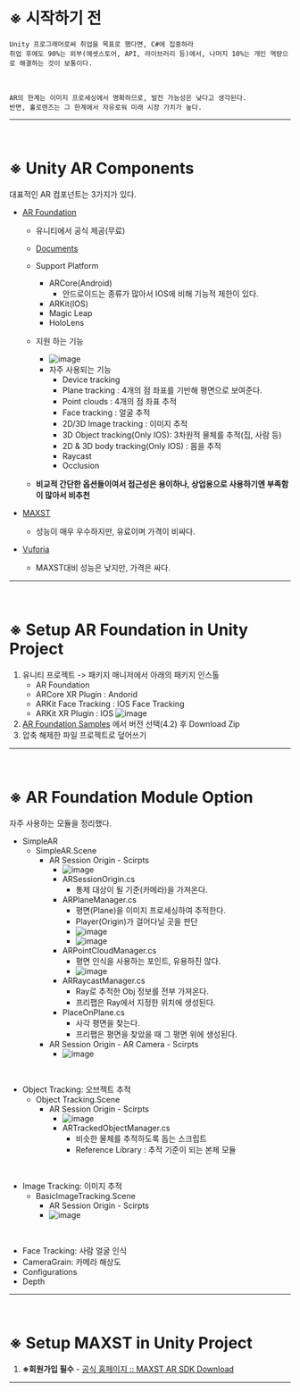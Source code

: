 # ※ 시작하기 전

    Unity 프로그래머로써 취업을 목표로 했다면, C#에 집중하라
    취업 후에도 90%는 외부(에셋스토어, API, 라이브러리 등)에서, 나머지 10%는 개인 역량으로 해결하는 것이 보통이다.


<br>

    AR의 한계는 이미지 프로세싱에서 명확하므로, 발전 가능성은 낮다고 생각된다.
    반면, 홀로렌즈는 그 한계에서 자유로워 미래 시장 가치가 높다.

---

<br>

# ※ Unity AR Components

대표적인 AR 컴포넌트는 3가지가 있다.

- [AR Foundation](https://unity.com/kr/unity/features/arfoundation)
  - 유니티에서 공식 제공(무료)
  - [Documents](https://docs.unity3d.com/Packages/com.unity.xr.arfoundation@4.2/manual/)
  - Support Platform
    - ARCore(Android)
      - 안드로이드는 종류가 많아서 IOS에 비해 기능적 제한이 있다.
    - ARKit(IOS)
    - Magic Leap
    - HoloLens
  - 지원 하는 기능
    - ![image](https://user-images.githubusercontent.com/110334366/186563929-20bcd6fc-1524-4744-97c2-b9a579b6714e.png)  
    - 자주 사용되는 기능
      - Device tracking
      - Plane tracking : 4개의 점 좌표를 기반해 평면으로 보여준다.
      - Point clouds : 4개의 점 좌표 추적
      - Face tracking : 얼굴 추적
      - 2D/3D Image tracking : 이미지 추적
      - 3D Object tracking(Only IOS): 3차원적 물체를 추적(집, 사람 등)
      - 2D & 3D body tracking(Only IOS) : 몸을 추적
      - Raycast
      - Occlusion
    
  - **비교적 간단한 옵션들이여서 접근성은 용이하나, 상업용으로 사용하기엔 부족함이 많아서 비추천**

- [MAXST](https://developer.maxst.com/)
  - 성능이 매우 우수하지만, 유료이며 가격이 비싸다.

- [Vuforia](https://library.vuforia.com/getting-started/getting-started-vuforia-engine-unity)
  - MAXST대비 성능은 낮지만, 가격은 싸다.

---

<br>

# ※ Setup AR Foundation in Unity Project

1. 유니티 프로젝트 -> 패키지 매니저에서 아래의 패키지 인스톨
    - AR Foundation
    - ARCore XR Plugin : Andorid
    - ARKit Face Tracking : IOS Face Tracking
    - ARKit XR Plugin : IOS
    ![image](https://user-images.githubusercontent.com/110334366/186564376-d3d31344-0fdd-47ca-a696-6886adfd9763.png)
2. [AR Foundation Samples](https://github.com/Unity-Technologies/arfoundation-samples) 에서 버전 선택(4.2) 후 Download Zip
3. 압축 해제한 파일 프로젝트로 덮어쓰기

---

<br>

# ※ AR Foundation Module Option

자주 사용하는 모듈을 정리했다.

- SimpleAR
  - SimpleAR.Scene
    - AR Session Origin - Scirpts
      - ![image](https://user-images.githubusercontent.com/110334366/186571721-b0288c6f-171c-43d4-b41f-f85d2f42bbf2.png)  
      - ARSessionOrigin.cs
        - 통제 대상이 될 기준(카메라)을 가져온다.
      - ARPlaneManager.cs
        - 평면(Plane)을 이미지 프로세싱하여 추적한다.
        - Player(Origin)가 걸어다닐 곳을 판단
        - ![image](https://user-images.githubusercontent.com/110334366/186572266-1b3ea136-30a2-4b1f-979a-f2d225095491.png)
        - ![image](https://user-images.githubusercontent.com/110334366/186572348-a181cc9a-93df-4698-a96a-b1fb5daff951.png)
      - ARPointCloudManager.cs
        - 평면 인식을 사용하는 포인트, 유용하진 않다.
        - ![image](https://user-images.githubusercontent.com/110334366/186572571-baaab746-cf06-46b2-8be8-0a90b85dde83.png)
      - ARRaycastManager.cs
        - Ray로 추적한 Obj 정보를 전부 가져온다.
        - 프리팹은 Ray에서 지정한 위치에 생성된다.
      - PlaceOnPlane.cs
        - 사각 평면을 찾는다.
        - 프리팹은 평면을 찾았을 때 그 평면 위에 생성된다.
    - AR Session Origin - AR Camera - Scirpts
      - ![image](https://user-images.githubusercontent.com/110334366/186571351-80113f1d-5a0d-41af-bb11-05c66f1f5f19.png)

<br>

- Object Tracking: 오브젝트 추적
  - Object Tracking.Scene
    - AR Session Origin - Scirpts
      - ![image](https://user-images.githubusercontent.com/110334366/186584191-ae09c5da-8eda-40da-8aa4-9c4419700d29.png)
      - ARTrackedObjectManager.cs
        - 비슷한 물체를 추적하도록 돕는 스크립트
        - Reference Library : 추적 기준이 되는 본체 모듈

<br>

- Image Tracking: 이미지 추적
  - BasicImageTracking.Scene
    - AR Session Origin - Scirpts
    - ![image](https://user-images.githubusercontent.com/110334366/186585917-ba2100cd-631a-4e09-ad10-1ed19783e008.png)

<br>

- Face Tracking: 사람 얼굴 인식
- CameraGrain: 카메라 해상도
- Configurations
- Depth

---

<br>

# ※ Setup MAXST in Unity Project

1. **※회원가입 필수** - [공식 홈페이지 :: MAXST AR SDK Download](https://developer.maxst.com/MD/downloadsdk)


---

<br>
